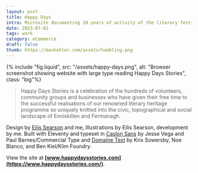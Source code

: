 ```yaml
---
layout: post
title: Happy Days
intro: Microsite documenting 10 years of activity of the literary festival in Enniskillen, County Fermanagh.
date: 2023-07-02
tags: work
category: eCommerce
draft: false
thumb: https://maxkohler.com/assets/hambling.png
---
```


{% include "fig.liquid", src: "/assets/happy-days.png", alt: "Browser screenshot showing website with large type reading Happy Days Stories", class: "big"%}

> Happy Days Stories is a celebration of the hundreds of volunteers, community groups and businesses who have given their free time to the successful realisations of our renowned literary heritage programme so uniquely knitted into the civic, topographical and social landscape of Enniskillen and Fermanagh.

Design by [Eilis Searson](eilissearson.com/) and me, Illustrations by Eilis Searson, development by me. Built with Eleventy and typeset in [Caslon Sans](https://commercialtype.com/catalog/caslon_sans_shaded) by Jesse Vega and Paul Barnes/Commercial Type and [Domaine Text](https://klim.co.nz/retail-fonts/domaine-text/) by Kris Sowersby, Noe Blanco, and Ben Kiel/Klim Foundry.

View the site at **[www.happydaysstories.com](https://www.happydaysstories.com/)**.
